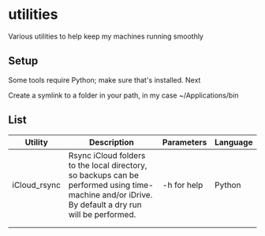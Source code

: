 # utilities

Various utilities to help keep my machines running smoothly

## Setup

Some tools require Python; make sure that's installed.  Next

Create a symlink to a folder in your path, in my case ~/Applications/bin



## List

| Utility      | Description                                                  | Parameters  | Language |
| ------------ | ------------------------------------------------------------ | ----------- | -------- |
| iCloud_rsync | Rsync iCloud folders to the local directory, so backups can be performed using time-machine and/or iDrive.  By default a dry run will be performed. | -h for help | Python   |
|              |                                                              |             |          |
|              |                                                              |             |          |

